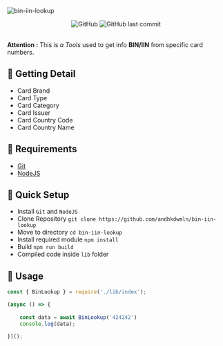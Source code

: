 ![bin-iin-lookup](https://socialify.git.ci/andhkdwmln/bin-iin-lookup/image?description=1&font=KoHo&forks=1&issues=1&language=1&name=1&owner=1&pattern=Circuit%20Board&pulls=1&stargazers=1&theme=Dark)

<div align="center">
  <img alt="GitHub" src="https://img.shields.io/github/license/andhkdwmln/bin-iin-lookup?style=for-the-badge">
  <img alt="GitHub last commit" src="https://img.shields.io/github/last-commit/andhkdwmln/bin-iin-lookup?style=for-the-badge">
</div>

<br>

**Attention :** This is _a Tools_ used to get info **BIN/IIN** from specific card numbers.


## 🚀 Getting Detail

* Card Brand
* Card Type
* Card Category
* Card Issuer
* Card Country Code
* Card Country Name

## 🚀 Requirements

* [Git](https://git-scm.com/downloads)
* [NodeJS](https://nodejs.org/en/download/prebuilt-installer)

## 🚀 Quick Setup

- Install `Git` and `NodeJS`
- Clone Repository `git clone https://github.com/andhkdwmln/bin-iin-lookup`
- Move to directory `cd bin-iin-lookup`
- Install required module `npm install`
- Build `npm run build`
- Compiled code inside `lib` folder

## 🚀 Usage

``` Javascript
const { BinLookup } = require('./lib/index');

(async () => {
    
    const data = await BinLookup('424242')
    console.log(data);

})();
```
